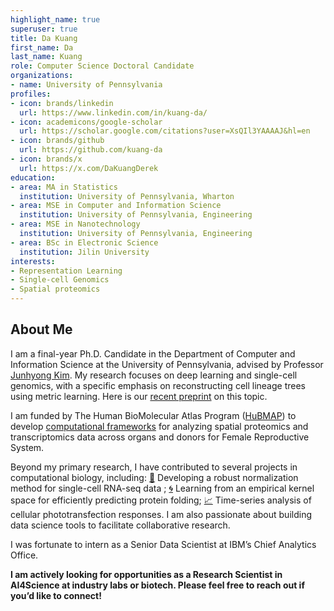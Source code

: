 ```yaml
---
highlight_name: true
superuser: true
title: Da Kuang
first_name: Da
last_name: Kuang
role: Computer Science Doctoral Candidate
organizations:
- name: University of Pennsylvania
profiles:
- icon: brands/linkedin
  url: https://www.linkedin.com/in/kuang-da/
- icon: academicons/google-scholar
  url: https://scholar.google.com/citations?user=XsQIl3YAAAAJ&hl=en
- icon: brands/github
  url: https://github.com/kuang-da  
- icon: brands/x
  url: https://x.com/DaKuangDerek  
education:
- area: MA in Statistics
  institution: University of Pennsylvania, Wharton
- area: MSE in Computer and Information Science
  institution: University of Pennsylvania, Engineering
- area: MSE in Nanotechnology
  institution: University of Pennsylvania, Engineering 
- area: BSc in Electronic Science
  institution: Jilin University
interests:
- Representation Learning
- Single-cell Genomics
- Spatial proteomics
---
```


## About Me

I am a final-year Ph.D. Candidate in the Department of Computer and Information Science at the University of Pennsylvania, advised by Professor [Junhyong Kim](https://www.bio.upenn.edu/people/junhyong-kim). My research focuses on deep learning and single-cell genomics, with a specific emphasis on reconstructing cell lineage trees using metric learning. Here is our [recent preprint](https://arxiv.org/abs/2503.13925) on this topic.

I am funded by The Human BioMolecular Atlas Program ([HuBMAP](https://www.nature.com/articles/s41556-023-01194-w)) to develop [computational frameworks](https://github.com/kimpenn/aegle) for analyzing spatial proteomics and transcriptomics data across organs and donors for Female Reproductive System.

Beyond my primary research, I have contributed to several projects in computational biology, including: [📐](https://openreview.net/forum?id=QLydjLdcFV) Developing a robust normalization method for single-cell RNA-seq data ; [🌀](https://www.sciencedirect.com/science/article/abs/pii/S0022283622002789) Learning from an empirical kernel space for efficiently predicting protein folding; [📈](https://www.frontiersin.org/journals/drug-delivery/articles/10.3389/fddev.2024.1359700/full) Time-series analysis of cellular phototransfection responses. I am also passionate about building data science tools to facilitate collaborative research.

I was fortunate to intern as a Senior Data Scientist at IBM’s Chief Analytics Office.

**I am actively looking for opportunities as a Research Scientist in AI4Science at industry labs or biotech. Please feel free to reach out if you’d like to connect!**
